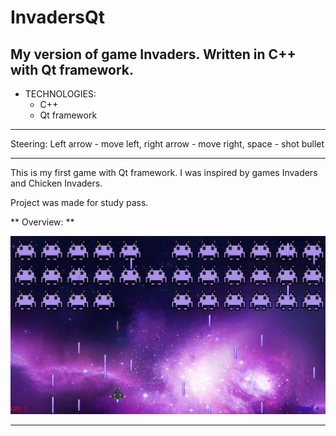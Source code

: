 # InvadersQt
My version of game Invaders. Written in C++ with Qt framework.
--------------------------------------------------------------

- TECHNOLOGIES:
  - C++
  - Qt framework

--------------------------------------------------------------
Steering:
Left arrow - move left,
right arrow - move right,
space - shot bullet

--------------------------------------------------------------

This is my first game with Qt framework. I was inspired by games Invaders and Chicken Invaders. 

Project was made for study pass. 


** Overview: **

![alt text](https://github.com/lewypiotrek/InvadersQt/blob/master/screenshot.jpg)

--------------------------------------------------------------
